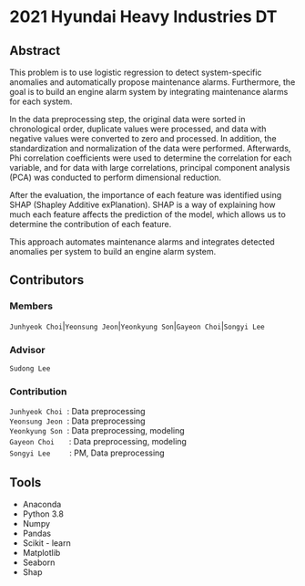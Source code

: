 # 2021 Hyundai Heavy Industries DT

## Abstract
This problem is to use logistic regression to detect system-specific anomalies and automatically propose maintenance alarms. Furthermore, the goal is to build an engine alarm system by integrating maintenance alarms for each system.

In the data preprocessing step, the original data were sorted in chronological order, duplicate values were processed, and data with negative values were converted to zero and processed. In addition, the standardization and normalization of the data were performed. Afterwards, Phi correlation coefficients were used to determine the correlation for each variable, and for data with large correlations, principal component analysis (PCA) was conducted to perform dimensional reduction.

After the evaluation, the importance of each feature was identified using SHAP (Shapley Additive exPlanation). SHAP is a way of explaining how much each feature affects the prediction of the model, which allows us to determine the contribution of each feature.

This approach automates maintenance alarms and integrates detected anomalies per system to build an engine alarm system.

## Contributors

### Members
`Junhyeok Choi`|`Yeonsung Jeon`|`Yeonkyung Son`|`Gayeon Choi`|`Songyi Lee`

### Advisor
`Sudong Lee`

### Contribution
`Junhyeok Choi` &nbsp;: Data preprocessing     
`Yeonsung Jeon` &nbsp;: Data preprocessing     
`Yeonkyung Son` &nbsp;: Data preprocessing, modeling     
`Gayeon Choi` 　  &nbsp;: Data preprocessing, modeling     
`Songyi Lee` 　   &nbsp;&nbsp;&nbsp;: PM, Data preprocessing
## Tools
- Anaconda
- Python 3.8
- Numpy
- Pandas
- Scikit - learn
- Matplotlib
- Seaborn
- Shap

